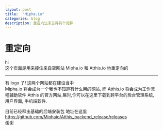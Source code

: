 ```yaml
---
layout: post
title:  "Mipha.io"
categories: blog
description: 重定向过来总得有个说辞
---
```


# 重定向

hi  
这个页面是用来接住来自空网站 Mipha.io 和 Atthis.io 地重定向的

* * *

有 logo 了!
这两个网站都在建设当中  
Mipha.io 将会成为一个我也不知道有什么用的网站, 而 Atthis.io 将会成为工作流程辅助软件 Atthis 的官方网站,届时,你可以在这里下载到跨平台的后台管理系统, 用户界面, 手机端软件.  

目前已经释出基础的后端安装包
地址在这里  
<https://github.com/Miphaio/Atthis_backend_release/releases>  
谢谢
